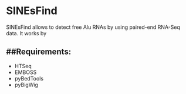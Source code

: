# SINEsFind

SINEsFind allows to detect free Alu RNAs by using paired-end RNA-Seq data.
It works by  

##Requirements:
-----

 * HTSeq
 * EMBOSS
 * pyBedTools
 * pyBigWig
